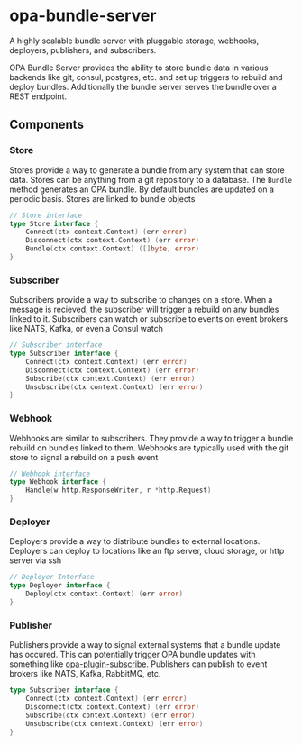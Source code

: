 # opa-bundle-server

A highly scalable bundle server with pluggable storage, webhooks, deployers, publishers, and subscribers.

OPA Bundle Server provides the ability to store bundle data in various backends like git, consul, postgres, etc. and set up triggers to rebuild and deploy bundles. Additionally the bundle server serves the bundle over a REST endpoint.

## Components

### Store

Stores provide a way to generate a bundle from any system that can store data. Stores can be anything from a git repository to a database. The `Bundle` method generates an OPA bundle. By default bundles are updated on a periodic basis. Stores are linked to bundle objects

```go
// Store interface
type Store interface {
	Connect(ctx context.Context) (err error)
	Disconnect(ctx context.Context) (err error)
	Bundle(ctx context.Context) ([]byte, error)
}
```

### Subscriber

Subscribers provide a way to subscribe to changes on a store. When a message is recieved, the subscriber will trigger a rebuild on any bundles linked to it. Subscribers can watch or subscribe to events on event brokers like NATS, Kafka, or even a Consul watch

```go
// Subscriber interface
type Subscriber interface {
	Connect(ctx context.Context) (err error)
	Disconnect(ctx context.Context) (err error)
	Subscribe(ctx context.Context) (err error)
	Unsubscribe(ctx context.Context) (err error)
}
```

### Webhook

Webhooks are similar to subscribers. They provide a way to trigger a bundle rebuild on bundles linked to them. Webhooks are typically used with the git store to signal a rebuild on a push event

```go
// Webhook interface
type Webhook interface {
	Handle(w http.ResponseWriter, r *http.Request)
}
```

### Deployer

Deployers provide a way to distribute bundles to external locations. Deployers can deploy to locations like an ftp server, cloud storage, or http server via ssh

```go
// Deployer Interface
type Deployer interface {
	Deploy(ctx context.Context) (err error)
}
```

### Publisher

Publishers provide a way to signal external systems that a bundle update has occured. This can potentially trigger OPA bundle updates with something like [opa-plugin-subscribe](https://github.com/bhoriuchi/opa-plugin-subscribe). Publishers can publish to event brokers like NATS, Kafka, RabbitMQ, etc.

```go
type Subscriber interface {
	Connect(ctx context.Context) (err error)
	Disconnect(ctx context.Context) (err error)
	Subscribe(ctx context.Context) (err error)
	Unsubscribe(ctx context.Context) (err error)
}
```